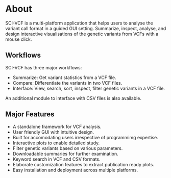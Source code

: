 # About

SCI-VCF is a multi-platform application that helps users to analyse the variant call format in a guided GUI setting. Summarize, inspect, analyse, and design interactive visualisations of the genetic variants from VCFs with a mouse click.

## Workflows

SCI-VCF has three major workflows:

+ Summarize: Get variant statistics from a VCF file.
+ Compare: Differentiate the variants in two VCF files.
+ Interface: View, search, sort, inspect, filter genetic variants in a VCF file.

An additional module to interface with CSV files is also available. 

## Major Features

+ A standalone framework for VCF analysis.
+ User friendly GUI with intuitive design. 
+ Built for accomodating users irrespective of programmimg expertise.
+ Interactive plots to enable detailed study.
+ Filter genetic variants based on various parameters.
+ Downloadable summaries for further examination.
+ Keyword search in VCF and CSV formats.
+ Elaborate customization features to extract publication ready plots.
+ Easy installation and deployment across multiple platforms.